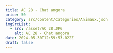 ```yaml
---
title: AC 28 - Chat angora
price: 50
category: src/content/categories/Animaux.json
imgSrcList:
  - src: /asset/AC 28.JPG
    alt: AC 28 - Chat angora
date: 2024-05-30T12:59:53.022Z
draft: false
---
```


